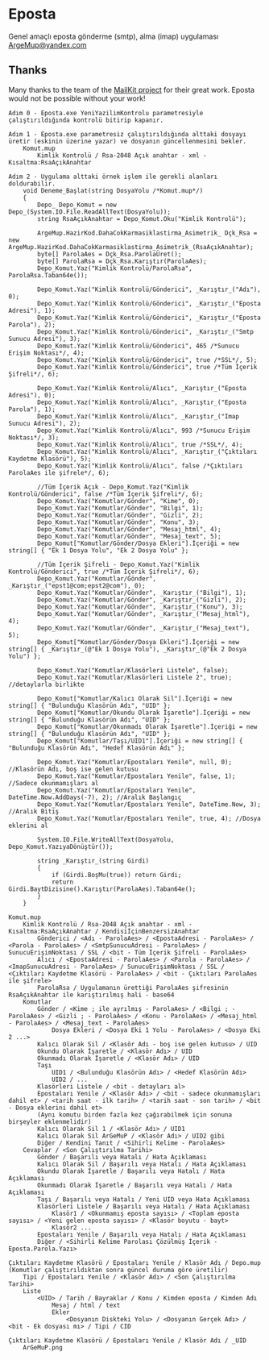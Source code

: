 # Eposta
Genel amaçlı eposta gönderme (smtp), alma (imap) uygulaması ArgeMup@yandex.com

## Thanks
Many thanks to the team of the [MailKit project](https://github.com/jstedfast/MailKit) for their great work. Eposta would not be possible without your work!

    Adım 0 - Eposta.exe YeniYazilimKontrolu parametresiyle çalıştırıldığında kontrolü bitirip kapanır.

    Adım 1 - Eposta.exe parametresiz çalıştırıldığında alttaki dosyayı üretir (eskinin üzerine yazar) ve dosyanın güncellenmesini bekler.
        Komut.mup
            Kimlik Kontrolü / Rsa-2048 Açık anahtar - xml - Kısaltma:RsaAçıkAnahtar

    Adım 2 - Uygulama alttaki örnek işlem ile gerekli alanları doldurabilir.
        void Deneme_Başlat(string DosyaYolu /*Komut.mup*/)
        {
            Depo_ Depo_Komut = new Depo_(System.IO.File.ReadAllText(DosyaYolu));
            string RsaAçıkAnahtar = Depo_Komut.Oku("Kimlik Kontrolü");

            ArgeMup.HazirKod.DahaCokKarmasiklastirma_Asimetrik_ Dçk_Rsa = new ArgeMup.HazirKod.DahaCokKarmasiklastirma_Asimetrik_(RsaAçıkAnahtar);
            byte[] ParolaAes = Dçk_Rsa.ParolaÜret();
            byte[] ParolaRsa = Dçk_Rsa.Karıştır(ParolaAes);
            Depo_Komut.Yaz("Kimlik Kontrolü/ParolaRsa", ParolaRsa.Taban64e());

            Depo_Komut.Yaz("Kimlik Kontrolü/Gönderici", _Karıştır_("Adı"), 0);
            Depo_Komut.Yaz("Kimlik Kontrolü/Gönderici", _Karıştır_("Eposta Adresi"), 1);
            Depo_Komut.Yaz("Kimlik Kontrolü/Gönderici", _Karıştır_("Eposta Parola"), 2);
            Depo_Komut.Yaz("Kimlik Kontrolü/Gönderici", _Karıştır_("Smtp Sunucu Adresi"), 3);
            Depo_Komut.Yaz("Kimlik Kontrolü/Gönderici", 465 /*Sunucu Erişim Noktası*/, 4);
            Depo_Komut.Yaz("Kimlik Kontrolü/Gönderici", true /*SSL*/, 5);
            Depo_Komut.Yaz("Kimlik Kontrolü/Gönderici", true /*Tüm İçerik Şifreli*/, 6);

            Depo_Komut.Yaz("Kimlik Kontrolü/Alıcı", _Karıştır_("Eposta Adresi"), 0);
            Depo_Komut.Yaz("Kimlik Kontrolü/Alıcı", _Karıştır_("Eposta Parola"), 1);
            Depo_Komut.Yaz("Kimlik Kontrolü/Alıcı", _Karıştır_("Imap Sunucu Adresi"), 2);
            Depo_Komut.Yaz("Kimlik Kontrolü/Alıcı", 993 /*Sunucu Erişim Noktası*/, 3);
            Depo_Komut.Yaz("Kimlik Kontrolü/Alıcı", true /*SSL*/, 4);
            Depo_Komut.Yaz("Kimlik Kontrolü/Alıcı", _Karıştır_("Çıktıları Kaydetme Klasörü"), 5);
            Depo_Komut.Yaz("Kimlik Kontrolü/Alıcı", false /*Çıktıları ParolaAes ile şifrele*/, 6);

            //Tüm İçerik Açık - Depo_Komut.Yaz("Kimlik Kontrolü/Gönderici", false /*Tüm İçerik Şifreli*/, 6);
            Depo_Komut.Yaz("Komutlar/Gönder", "Kime", 0);
            Depo_Komut.Yaz("Komutlar/Gönder", "Bilgi", 1);
            Depo_Komut.Yaz("Komutlar/Gönder", "Gizli", 2);
            Depo_Komut.Yaz("Komutlar/Gönder", "Konu", 3);
            Depo_Komut.Yaz("Komutlar/Gönder", "Mesaj_html", 4);
            Depo_Komut.Yaz("Komutlar/Gönder", "Mesaj_text", 5);
            Depo_Komut["Komutlar/Gönder/Dosya Ekleri"].İçeriği = new string[] { "Ek 1 Dosya Yolu", "Ek 2 Dosya Yolu" };

            //Tüm İçerik Şifreli - Depo_Komut.Yaz("Kimlik Kontrolü/Gönderici", true /*Tüm İçerik Şifreli*/, 6);
            Depo_Komut.Yaz("Komutlar/Gönder", _Karıştır_("epst1@com;epst2@com"), 0);
            Depo_Komut.Yaz("Komutlar/Gönder", _Karıştır_("Bilgi"), 1);
            Depo_Komut.Yaz("Komutlar/Gönder", _Karıştır_("Gizli"), 2);
            Depo_Komut.Yaz("Komutlar/Gönder", _Karıştır_("Konu"), 3);
            Depo_Komut.Yaz("Komutlar/Gönder", _Karıştır_("Mesaj_html"), 4);
            Depo_Komut.Yaz("Komutlar/Gönder", _Karıştır_("Mesaj_text"), 5);
            Depo_Komut["Komutlar/Gönder/Dosya Ekleri"].İçeriği = new string[] { _Karıştır_(@"Ek 1 Dosya Yolu"), _Karıştır_(@"Ek 2 Dosya Yolu") };

            Depo_Komut.Yaz("Komutlar/Klasörleri Listele", false);
            Depo_Komut.Yaz("Komutlar/Klasörleri Listele 2", true); //detaylarla birlikte

            Depo_Komut["Komutlar/Kalıcı Olarak Sil"].İçeriği = new string[] { "Bulunduğu Klasörün Adı", "UID" };
            Depo_Komut["Komutlar/Okundu Olarak İşaretle"].İçeriği = new string[] { "Bulunduğu Klasörün Adı", "UID" };
            Depo_Komut["Komutlar/Okunmadı Olarak İşaretle"].İçeriği = new string[] { "Bulunduğu Klasörün Adı", "UID" };
            Depo_Komut["Komutlar/Taşı/UID1"].İçeriği = new string[] { "Bulunduğu Klasörün Adı", "Hedef Klasörün Adı" };

            Depo_Komut.Yaz("Komutlar/Epostaları Yenile", null, 0); //Klasörün Adı, boş ise gelen kutusu
            Depo_Komut.Yaz("Komutlar/Epostaları Yenile", false, 1); //Sadece okunmamışları al
            Depo_Komut.Yaz("Komutlar/Epostaları Yenile", DateTime.Now.AddDays(-7), 2); //Aralık Başlangıç
            Depo_Komut.Yaz("Komutlar/Epostaları Yenile", DateTime.Now, 3); //Aralık Bitiş
            Depo_Komut.Yaz("Komutlar/Epostaları Yenile", true, 4); //Dosya eklerini al

            System.IO.File.WriteAllText(DosyaYolu, Depo_Komut.YazıyaDönüştür());

            string _Karıştır_(string Girdi)
            {
                if (Girdi.BoşMu(true)) return Girdi;
                return Girdi.BaytDizisine().Karıştır(ParolaAes).Taban64e();
            }
        }

    Komut.mup
        Kimlik Kontrolü / Rsa-2048 Açık anahtar - xml - Kısaltma:RsaAçıkAnahtar / KendisiİçinBenzersizAnahtar
            Gönderici / <Adı - ParolaAes> / <EpostaAdresi - ParolaAes> / <Parola - ParolaAes> / <SmtpSunucuAdresi - ParolaAes> / SunucuErişimNoktası / SSL / <bit - Tüm İçerik Şifreli - ParolaAes>
            Alıcı / <EpostaAdresi - ParolaAes> / <Parola - ParolaAes> / <ImapSunucuAdresi - ParolaAes> / SunucuErişimNoktası / SSL / <Çıktıları Kaydetme Klasörü - ParolaAes> / <bit - Çıktıları ParolaAes ile şifrele> 
            ParolaRsa / Uygulamanın ürettiği ParolaAes şifresinin RsaAçıkAnahtar ile karıştırılmış hali - base64
        Komutlar
            Gönder / <Kime ; ile ayrılmış - ParolaAes> / <Bilgi ; - ParolaAes> / <Gizli ; - ParolaAes> / <Konu - ParolaAes> / <Mesaj_html - ParolaAes> / <Mesaj_text - ParolaAes>
                Dosya Ekleri / <Dosya Eki 1 Yolu - ParolaAes> / <Dosya Eki 2 ...>
            Kalıcı Olarak Sil / <Klasör Adı - boş ise gelen kutusu> / UID
            Okundu Olarak İşaretle / <Klasör Adı> / UID
            Okunmadı Olarak İşaretle / <Klasör Adı> / UID
            Taşı
                UID1 / <Bulunduğu Klasörün Adı> / <Hedef Klasörün Adı>
                UID2 / ...
            Klasörleri Listele / <bit - detayları al>
            Epostaları Yenile / <Klasör Adı> / <bit - sadece okunmamışları dahil et> / <tarih saat - ilk tarih> / <tarih saat - son tarih> / <bit - Dosya eklerini dahil et>
            (Aynı komutu birden fazla kez çağırabilmek için sonuna birşeyler eklenmelidir)
            Kalıcı Olarak Sil 1 / <Klasör Adı> / UID1
            Kalıcı Olarak Sil ArGeMuP / <Klasör Adı> / UID2 gibi
            Diğer / Kendini Tanıt / <Sihirli Kelime - ParolaAes>
        Cevaplar / <Son Çalıştırılma Tarihi>    
            Gönder / Başarılı veya Hatalı / Hata Açıklaması
            Kalıcı Olarak Sil / Başarılı veya Hatalı / Hata Açıklaması
            Okundu Olarak İşaretle / Başarılı veya Hatalı / Hata Açıklaması
            Okunmadı Olarak İşaretle / Başarılı veya Hatalı / Hata Açıklaması
            Taşı / Başarılı veya Hatalı / Yeni UID veya Hata Açıklaması
            Klasörleri Listele / Başarılı veya Hatalı / Hata Açıklaması
                Klasör1 / <Okunmamış eposta sayısı> / <Toplam eposta sayısı> / <Yeni gelen eposta sayısı> / <Klasör boyutu - bayt>
                Klasör2 ...
            Epostaları Yenile / Başarılı veya Hatalı / Hata Açıklaması
            Diğer / <Sihirli Kelime Parolası Çözülmüş İçerik - Eposta.Parola.Yazı>

    Çıktıları Kaydetme Klasörü / Epostaları Yenile / Klasör Adı / Depo.mup (Komutlar çalıştırıldıktan sonra güncel duruma göre üretilir)
        Tipi / Epostaları Yenile / <Klasör Adı> / <Son Çalıştırılma Tarihi>
        Liste
            <UID> / Tarih / Bayraklar / Konu / Kimden eposta / Kimden Adı
                Mesaj / html / text
                Ekler
                    <Dosyanın Diskteki Yolu> / <Dosyanın Gerçek Adı> / <bit - Ek dosyası mı> / Tipi / CID

    Çıktıları Kaydetme Klasörü / Epostaları Yenile / Klasör Adı / _UID
        ArGeMuP.png